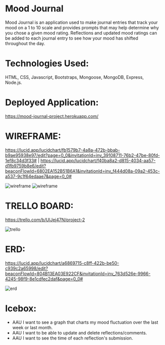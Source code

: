 # Mood Journal

Mood Journal is an application used to make journal entries that track your mood on a 1 to 10 scale and provides prompts that may help determine why you chose a given mood rating. Reflections and updated mood ratings can be added to each journal entry to see how your mood has shifted throughout the day.

# Technologies Used: 
HTML, CSS, Javascript, Bootstraps, Mongoose, MongoDB, Express, Node.js. 

# Deployed Application: 
https://mood-journal-project.herokuapp.com/

# WIREFRAME: 
https://lucid.app/lucidchart/fb1579b7-4a8a-472b-bbab-b9ae95938e97/edit?page=0_0&invitationId=inv_39108711-76b2-47be-80fd-1ef8c34d3f33# | https://lucid.app/lucidchart/f40ba8a2-d815-4034-aa57-d1fb9759b8e6/edit?beaconFlowId=6802EA152B51B6A1&invitationId=inv_f444d08a-09a2-453c-a537-9c1f64edaae7&page=0_0#

![wireframe](https://i.imgur.com/qQghTbJ.png)
![wireframe](https://i.imgur.com/psPtivu.png)

# TRELLO BOARD: 
https://trello.com/b/UlJej47N/project-2

![trello](https://i.imgur.com/235KSs4.png)

# ERD: 
https://lucid.app/lucidchart/a6869715-c8ff-422b-be50-c939c2a65998/edit?beaconFlowId=804B13EA03E922CF&invitationId=inv_763d526e-9966-4245-98f9-8e1cdfec2daf&page=0_0#

![erd](https://i.imgur.com/wCbVUrB.png)

# Icebox: 
* AAU I want to see a graph that charts my mood fluctuation over the last week or last month.
* AAU I want to be able to update and delete reflections/comments.
* AAU I want to see the time of each reflection's submission.

